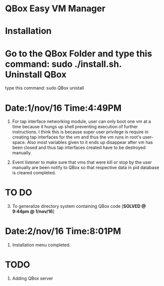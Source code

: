 QBox Easy VM Manager
=========================================================================================================================

Installation
=========================
Go to the QBox Folder and type this command: sudo ./install.sh.
Uninstall QBox
=========================
type this command: sudo QBox unistall

Date:1/nov/16 Time:4:49PM
=========================
1. For tap interface networking module, user can only boot one vm at a time because it hungs up shell preventing
execution of further instructions. I think this is because super user privilege is require in creating tap interfaces
for the vm and thus the vm runs in root's user-space. Also most variables given to it ends up disappear after
vm has been closed and thus tap interfaces created have to be destroyed manually.

2. Event listener to make sure that vms that were kill or stop by the user manually are been notify to QBox so that respective
data in pid database is cleared completed.

TO DO
=====
3. To generalize directory system containing QBox code [**SOLVED @ 9:44pm @ 1/nov/16**]

Date:2/nov/16 Time:8:01PM
=========================
1. Installation menu completed.

TODO
====
1. Adding QBox server
